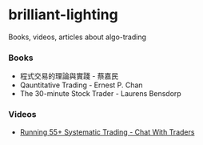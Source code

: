 # brilliant-lighting
Books, videos, articles about algo-trading

### Books
- 程式交易的理論與實踐 - 蔡嘉民
- Qauntitative Trading - Ernest P. Chan
- The 30-minute Stock Trader - Laurens Bensdorp

### Videos
- [Running 55+ Systematic Trading - Chat With Traders](https://www.youtube.com/watch?v=eQGfCT6-lxs)

